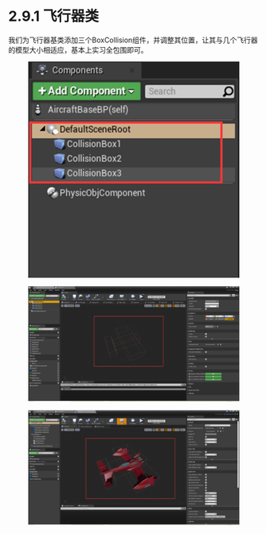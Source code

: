 # 2.9.1 飞行器类

我们为飞行器基类添加三个BoxCollision组件，并调整其位置，让其与几个飞行器的模型大小相适应，基本上实习全包围即可。

<figure><img src="../../../.gitbook/assets/image (303).png" alt=""><figcaption></figcaption></figure>

<figure><img src="../../../.gitbook/assets/image (334).png" alt=""><figcaption></figcaption></figure>

<figure><img src="../../../.gitbook/assets/image (302).png" alt=""><figcaption></figcaption></figure>
